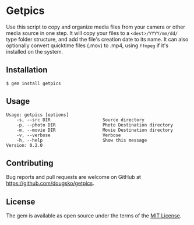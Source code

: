 # Getpics

Use this script to copy and organize media files from your camera or
other media source in one step. It will copy your files to a
```<dest>/YYYY/mm/dd/``` type folder structure, and add the file's
creation date to its name.  It can also optionally convert quicktime
files (.mov) to .mp4, using ```ffmpeg``` if it's installed on the
system.

## Installation

    $ gem install getpics

## Usage

    Usage: getpics [options]
        -s, --src DIR                    Source directory
        -p, --photo DIR                  Photo Destination directory
        -m, --movie DIR                  Movie Destination directory
        -v, --verbose                    Verbose
        -h, --help                       Show this message
    Version: 0.2.0

## Contributing

Bug reports and pull requests are welcome on GitHub at https://github.com/dougsko/getpics.

## License

The gem is available as open source under the terms of the [MIT License](http://opensource.org/licenses/MIT).
